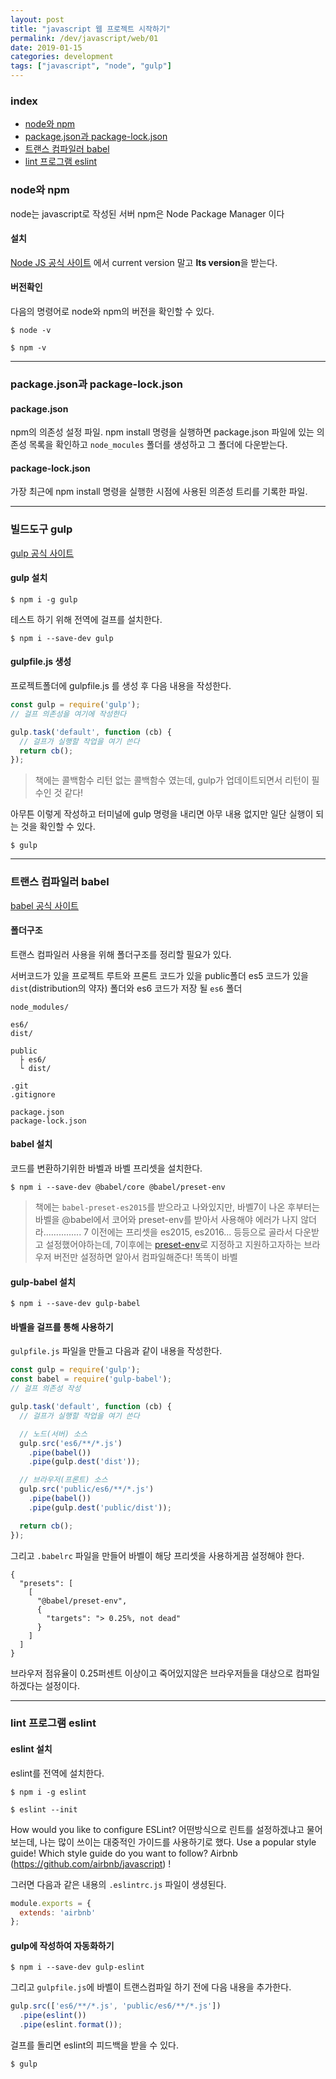 ```yaml
---
layout: post
title: "javascript 웹 프로젝트 시작하기"
permalink: /dev/javascript/web/01
date: 2019-01-15
categories: development
tags: ["javascript", "node", "gulp"]
---
```


### index

- [node와 npm](#node와-npm)
- [package.json과 package-lock.json](#packagejson과-package-lockjson)
- [트랜스 컴파일러 babel](#트랜스-컴파일러-babel)
- [lint 프로그램 eslint](#lint-프로그램-eslint)

### node와 npm

node는 javascript로 작성된 서버
npm은 Node Package Manager 이다

#### 설치

[Node JS 공식 사이트](https://nodejs.org/) 에서 current version 말고 <b>lts version</b>을 받는다.

#### 버전확인

다음의 명령어로 node와 npm의 버전을 확인할 수 있다.

``` shell
$ node -v
```

``` shell
$ npm -v
```

---

### package.json과 package-lock.json

#### package.json
npm의 의존성 설정 파일.
npm install 명령을 실행하면 package.json 파일에 있는 의존성 목록을 확인하고 `node_mocules` 폴더를 생성하고 그 폴더에 다운받는다.

#### package-lock.json
가장 최근에 npm install 명령을 실행한 시점에 사용된 의존성 트리를 기록한 파일.

---

### 빌드도구 gulp
[gulp 공식 사이트](https://gulpjs.com/)

#### gulp 설치
``` shell
$ npm i -g gulp
```
테스트 하기 위해 전역에 걸프를 설치한다.

``` shell
$ npm i --save-dev gulp
```

#### gulpfile.js 생성
프로젝트폴더에 gulpfile.js 를 생성 후 다음 내용을 작성한다.

``` javascript
const gulp = require('gulp');
// 걸프 의존성을 여기에 작성한다

gulp.task('default', function (cb) {
  // 걸프가 실행할 작업을 여기 쓴다
  return cb();
});
```
>책에는 콜백함수 리턴 없는 콜백함수 였는데, gulp가 업데이트되면서 리턴이 필수인 것 같다!

아무튼 이렇게 작성하고 터미널에 gulp 명령을 내리면 아무 내용 없지만 일단 실행이 되는 것을 확인할 수 있다.

``` shell
$ gulp
```

---

### 트랜스 컴파일러 babel
[babel 공식 사이트](https://babeljs.io/)

#### 폴더구조
트랜스 컴파일러 사용을 위해 폴더구조를 정리할 필요가 있다.

서버코드가 있을 프로젝트 루트와 프론트 코드가 있을 public폴더
es5 코드가 있을 `dist`(distribution의 약자) 폴더와 es6 코드가 저장 될 `es6` 폴더

``` shell
node_modules/

es6/
dist/

public 
  ├ es6/
  └ dist/

.git
.gitignore

package.json
package-lock.json
```

#### babel 설치 
코드를 변환하기위한 바벨과 바벨 프리셋을 설치한다.
``` shell
$ npm i --save-dev @babel/core @babel/preset-env
```
> 책에는 `babel-preset-es2015`를 받으라고 나와있지만,
바벨7이 나온 후부터는 바벨을 @babel에서 코어와 preset-env를 받아서 사용해야 에러가 나지 않더라...............
7 이전에는 프리셋을 es2015, es2016... 등등으로 골라서 다운받고 설정했어야하는데,
7이후에는 [preset-env](https://babeljs.io/docs/en/env)로 지정하고 지원하고자하는 브라우저 버전만 설정하면 알아서 컴파일해준다! 똑똑이 바벨


#### gulp-babel 설치
``` shell
$ npm i --save-dev gulp-babel
```

#### 바벨을 걸프를 통해 사용하기
`gulpfile.js` 파일을 만들고 다음과 같이 내용을 작성한다.
``` javascript
const gulp = require('gulp');
const babel = require('gulp-babel');
// 걸프 의존성 작성

gulp.task('default', function (cb) {
  // 걸프가 실행할 작업을 여기 쓴다

  // 노드(서버) 소스
  gulp.src('es6/**/*.js')
    .pipe(babel())
    .pipe(gulp.dest('dist'));

  // 브라우저(프론트) 소스
  gulp.src('public/es6/**/*.js')
    .pipe(babel())
    .pipe(gulp.dest('public/dist'));

  return cb();
});
```

그리고 `.babelrc` 파일을 만들어 바벨이 해당 프리셋을 사용하게끔 설정해야 한다.
``` shell
{
  "presets": [
    [
      "@babel/preset-env",
      {
        "targets": "> 0.25%, not dead"
      }
    ]
  ]
}
```

브라우저 점유율이 0.25퍼센트 이상이고 죽어있지않은 브라우저들을 대상으로 컴파일 하겠다는 설정이다.

---

### lint 프로그램 eslint

#### eslint 설치
eslint를 전역에 설치한다.
``` shell
$ npm i -g eslint
```

``` shell
$ eslint --init
```

How would you like to configure ESLint?
어떤방식으로 린트를 설정하겠냐고 물어보는데, 나는 많이 쓰이는 대중적인 가이드를 사용하기로 했다. Use a popular style guide!
Which style guide do you want to follow?
Airbnb (https://github.com/airbnb/javascript) !

그러면 다음과 같은 내용의 `.eslintrc.js` 파일이 생셩된다.

``` javascript
module.exports = {
  extends: 'airbnb'
};
```

#### gulp에 작성하여 자동화하기

``` shell
$ npm i --save-dev gulp-eslint
```

그리고 `gulpfile.js`에 바벨이 트랜스컴파일 하기 전에 다음 내용을 추가한다.

``` javascript
gulp.src(['es6/**/*.js', 'public/es6/**/*.js'])
  .pipe(eslint())
  .pipe(eslint.format());
```

걸프를 돌리면 eslint의 피드백을 받을 수 있다.
``` shell
$ gulp
```
